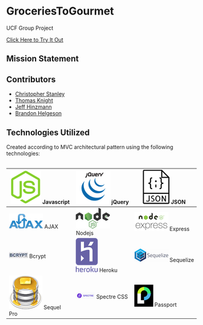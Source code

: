 # GroceriesToGourmet
UCF Group Project

[Click Here to Try It Out](https://thawing-waters-93408.herokuapp.com/)

## Mission Statement



## Contributors

* [Christopher Stanley](https://github.com/csthewriter) </br>
* [Thomas Knight](https://github.com/tomnite) </br>
* [Jeff Hinzmann](https://github.com/jahinzmann) </br>
* [Brandon Helgeson](https://github.com/B-Helgeson) </br>

## Technologies Utilized

<!-- icons -->

[1.1]: /icons/javascript.png
[2.1]: /icons/jquery.png
[3.1]: /icons/json.png
[4.1]: /icons/ajax.png
[5.1]: /icons/nodejs.png
[6.1]: /icons/express.png
[7.1]: /icons/bcrypt.jpeg
[8.1]: /icons/heroku.png
[9.1]: /icons/sequelize.png
[10.1]: /icons/sqlpro.png
[11.1]: /icons/Spectre.png
[12.1]: /icons/passport.png



Created according to MVC architectural pattern using the following technologies: </br>
</br>

| [![alt text][1.1]][1] Javascript | [![alt text][2.1]][2] jQuery | [![alt text][3.1]][3] JSON |
| ---- | ---- | ---- |
| [![alt text][4.1]][4] AJAX | [![alt text][5.1]][5] Nodejs | [![alt text][6.1]][6] Express |
| [![alt text][7.1]][7] Bcrypt | [![alt text][8.1]][8] Heroku | [![alt text][9.1]][9] Sequelize |
| [![alt text][10.1]][10] Sequel Pro | [![alt text][11.1]][11] Spectre CSS |[![alt text][12.1]][11] Passport |

[1]: https://www.javascript.com/
[2]: https://jquery.com
[3]: https://www.json.org/
[4]: https://developer.mozilla.org/en-US/docs/Web/Guide/AJAX/Getting_Started
[5]: https://nodejs.org/en/
[6]: https://expressjs.com/
[7]: https://www.npmjs.com/package/bcrypt
[8]: https://www.heroku.com
[9]: http://sequelize.readthedocs.io/en/v3/
[10]: https://www.sequelpro.com/
[11]: https://picturepan2.github.io/spectre/
